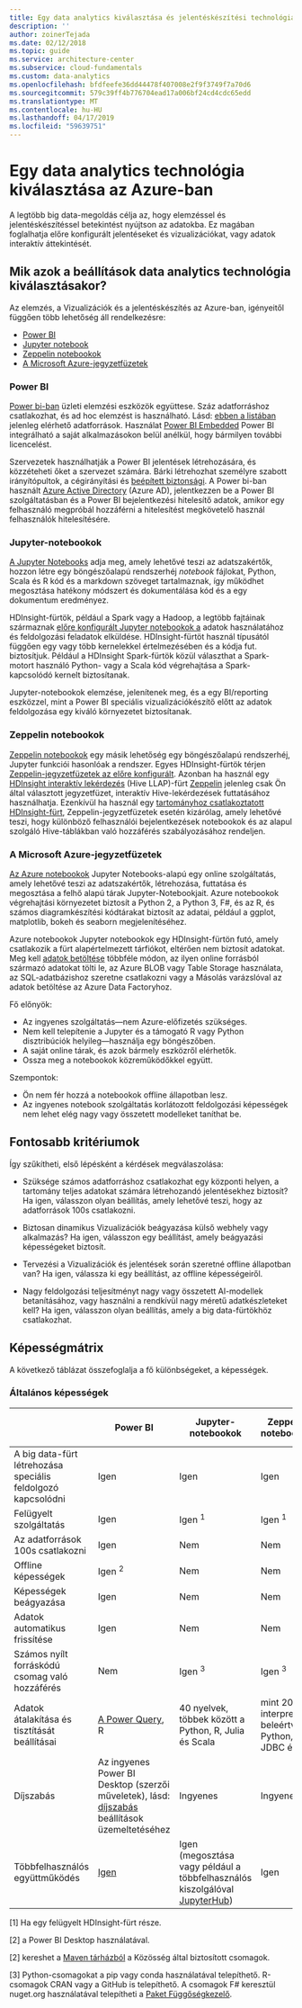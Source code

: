 ```yaml
---
title: Egy data analytics kiválasztása és jelentéskészítési technológia
description: ''
author: zoinerTejada
ms.date: 02/12/2018
ms.topic: guide
ms.service: architecture-center
ms.subservice: cloud-fundamentals
ms.custom: data-analytics
ms.openlocfilehash: bfdfeefe36dd44478f407008e2f9f3749f7a70d6
ms.sourcegitcommit: 579c39ff4b776704ead17a006bf24cd4cdc65edd
ms.translationtype: MT
ms.contentlocale: hu-HU
ms.lasthandoff: 04/17/2019
ms.locfileid: "59639751"
---
```

# <a name="choosing-a-data-analytics-technology-in-azure"></a>Egy data analytics technológia kiválasztása az Azure-ban

A legtöbb big data-megoldás célja az, hogy elemzéssel és jelentéskészítéssel betekintést nyújtson az adatokba. Ez magában foglalhatja előre konfigurált jelentéseket és vizualizációkat, vagy adatok interaktív áttekintését.

<!-- markdownlint-disable MD026 -->

## <a name="what-are-your-options-when-choosing-a-data-analytics-technology"></a>Mik azok a beállítások data analytics technológia kiválasztásakor?

<!-- markdownlint-disable MD026 -->

Az elemzés, a Vizualizációk és a jelentéskészítés az Azure-ban, igényeitől függően több lehetőség áll rendelkezésre:

- [Power BI](/power-bi/)
- [Jupyter notebook](https://jupyter.readthedocs.io/en/latest/index.html)
- [Zeppelin notebookok](https://zeppelin.apache.org/)
- [A Microsoft Azure-jegyzetfüzetek](https://notebooks.azure.com/)

### <a name="power-bi"></a>Power BI

[Power bi-ban](/power-bi/) üzleti elemzési eszközök együttese. Száz adatforráshoz csatlakozhat, és ad hoc elemzést is használható. Lásd: [ebben a listában](/power-bi/desktop-data-sources) jelenleg elérhető adatforrások. Használat [Power BI Embedded](https://azure.microsoft.com/services/power-bi-embedded/) Power BI integrálható a saját alkalmazásokon belül anélkül, hogy bármilyen további licencelést.

Szervezetek használhatják a Power BI jelentések létrehozására, és közzéteheti őket a szervezet számára. Bárki létrehozhat személyre szabott irányítópultok, a cégirányítási és [beépített biztonsági](/power-bi/service-admin-power-bi-security). A Power bi-ban használt [Azure Active Directory](/azure/active-directory/) (Azure AD), jelentkezzen be a Power BI szolgáltatásban és a Power BI bejelentkezési hitelesítő adatok, amikor egy felhasználó megpróbál hozzáférni a hitelesítést megkövetelő használ felhasználók hitelesítésére.

### <a name="jupyter-notebooks"></a>Jupyter-notebookok

[A Jupyter Notebooks](https://jupyter.readthedocs.io/en/latest/index.html) adja meg, amely lehetővé teszi az adatszakértők, hozzon létre egy böngészőalapú rendszerhéj *notebook* fájlokat, Python, Scala és R kód és a markdown szöveget tartalmaznak, így működhet megosztása hatékony módszert és dokumentálása kód és a egy dokumentum eredményez.

HDInsight-fürtök, például a Spark vagy a Hadoop, a legtöbb fajtáinak származnak [előre konfigurált Jupyter notebookok a](/azure/hdinsight/spark/apache-spark-jupyter-notebook-kernels) adatok használatához és feldolgozási feladatok elküldése. HDInsight-fürtöt használ típusától függően egy vagy több kernelekkel értelmezésében és a kódja fut. biztosítjuk. Például a HDInsight Spark-fürtök közül választhat a Spark-motort használó Python- vagy a Scala kód végrehajtása a Spark-kapcsolódó kernelt biztosítanak.

Jupyter-notebookok elemzése, jelenítenek meg, és a egy BI/reporting eszközzel, mint a Power BI speciális vizualizációkészítő előtt az adatok feldolgozása egy kiváló környezetet biztosítanak.

### <a name="zeppelin-notebooks"></a>Zeppelin notebookok

[Zeppelin notebookok](https://zeppelin.apache.org/) egy másik lehetőség egy böngészőalapú rendszerhéj, Jupyter funkciói hasonlóak a rendszer. Egyes HDInsight-fürtök térjen [Zeppelin-jegyzetfüzetek az előre konfigurált](/azure/hdinsight/spark/apache-spark-zeppelin-notebook). Azonban ha használ egy [HDInsight interaktív lekérdezés](/azure/hdinsight/interactive-query/apache-interactive-query-get-started) (Hive LLAP)-fürt [Zeppelin](/azure/hdinsight/hdinsight-connect-hive-zeppelin) jelenleg csak Ön által választott jegyzetfüzet, interaktív Hive-lekérdezések futtatásához használhatja. Ezenkívül ha használ egy [tartományhoz csatlakoztatott HDInsight-fürt](/azure/hdinsight/domain-joined/apache-domain-joined-introduction), Zeppelin-jegyzetfüzetek esetén kizárólag, amely lehetővé teszi, hogy különböző felhasználói bejelentkezések notebookok és az alapul szolgáló Hive-táblákban való hozzáférés szabályozásához rendeljen.

### <a name="microsoft-azure-notebooks"></a>A Microsoft Azure-jegyzetfüzetek

[Az Azure notebookok](https://notebooks.azure.com/) Jupyter Notebooks-alapú egy online szolgáltatás, amely lehetővé teszi az adatszakértők, létrehozása, futtatása és megosztása a felhő alapú tárak Jupyter-Notebookjait. Azure notebookok végrehajtási környezetet biztosít a Python 2, a Python 3, F#, és az R, és számos diagramkészítési kódtárakat biztosít az adatai, például a ggplot, matplotlib, bokeh és seaborn megjelenítéséhez.

Azure notebookok Jupyter notebookok egy HDInsight-fürtön futó, amely csatlakozik a fürt alapértelmezett tárfiókot, eltérően nem biztosít adatokat. Meg kell [adatok betöltése](https://notebooks.azure.com/Microsoft/libraries/samples/html/Getting%20to%20your%20Data%20in%20Azure%20Notebooks.ipynb) többféle módon, az ilyen online forrásból származó adatokat tölti le, az Azure BLOB vagy Table Storage használata, az SQL-adatbázishoz szeretne csatlakozni vagy a Másolás varázslóval az adatok betöltése az Azure Data Factoryhoz.

Fő előnyök:

- Az ingyenes szolgáltatás&mdash;nem Azure-előfizetés szükséges.
- Nem kell telepítenie a Jupyter és a támogató R vagy Python disztribúciók helyileg&mdash;használja egy böngészőben.
- A saját online tárak, és azok bármely eszközről elérhetők.
- Ossza meg a notebookok közreműködőkkel együtt.

Szempontok:

- Ön nem fér hozzá a notebookok offline állapotban lesz.
- Az ingyenes notebook szolgáltatás korlátozott feldolgozási képességek nem lehet elég nagy vagy összetett modelleket taníthat be.

## <a name="key-selection-criteria"></a>Fontosabb kritériumok

Így szűkítheti, első lépésként a kérdések megválaszolása:

- Szüksége számos adatforráshoz csatlakozhat egy központi helyen, a tartomány teljes adatokat számára létrehozandó jelentésekhez biztosít? Ha igen, válasszon olyan beállítás, amely lehetővé teszi, hogy az adatforrások 100s csatlakozni.

- Biztosan dinamikus Vizualizációk beágyazása külső webhely vagy alkalmazás? Ha igen, válasszon egy beállítást, amely beágyazási képességeket biztosít.

- Tervezési a Vizualizációk és jelentések során szeretné offline állapotban van? Ha igen, válassza ki egy beállítást, az offline képességeiről.

- Nagy feldolgozási teljesítményt nagy vagy összetett AI-modellek betanításához, vagy használni a rendkívül nagy méretű adatkészleteket kell? Ha igen, válasszon olyan beállítás, amely a big data-fürtökhöz csatlakozhat.

## <a name="capability-matrix"></a>Képességmátrix

A következő táblázat összefoglalja a fő különbségeket, a képességek.

### <a name="general-capabilities"></a>Általános képességek

<!-- markdownlint-disable MD033 -->

| | Power BI | Jupyter-notebookok | Zeppelin notebookok | A Microsoft Azure-jegyzetfüzetek |
| --- | --- | --- | --- | --- |
| A big data-fürt létrehozása speciális feldolgozó kapcsolódni | Igen | Igen | Igen | Nem |
| Felügyelt szolgáltatás | Igen | Igen <sup>1</sup> | Igen <sup>1</sup> | Igen |
| Az adatforrások 100s csatlakozni | Igen | Nem | Nem | Nem |
| Offline képességek | Igen <sup>2</sup> | Nem | Nem | Nem |
| Képességek beágyazása | Igen | Nem | Nem | Nem |
| Adatok automatikus frissítése | Igen | Nem | Nem | Nem |
| Számos nyílt forráskódú csomag való hozzáférés | Nem | Igen <sup>3</sup> | Igen <sup>3</sup> | Igen <sup>4</sup> |
| Adatok átalakítása és tisztítását beállításai | [A Power Query](https://powerbi.microsoft.com/blog/getting-started-with-power-query-part-i/), R | 40 nyelvek, többek között a Python, R, Julia és Scala | mint 20 interprety, beleértve a Python, JDBC és R | Python, F#, R |
| Díjszabás | Az ingyenes Power BI Desktop (szerzői műveletek), lásd: [díjszabás](https://powerbi.microsoft.com/pricing/) beállítások üzemeltetéséhez | Ingyenes | Ingyenes | Ingyenes |
| Többfelhasználós együttműködés | [Igen](/power-bi/service-how-to-collaborate-distribute-dashboards-reports) | Igen (megosztása vagy például a többfelhasználós kiszolgálóval [JupyterHub](https://github.com/jupyterhub/jupyterhub)) | Igen | Igen (a megosztás) |

<!-- markdownlint-enable MD033 -->

[1] Ha egy felügyelt HDInsight-fürt része.

[2] a Power BI Desktop használatával.

[2] kereshet a [Maven tárházból](https://search.maven.org/) a Közösség által biztosított csomagok.

[3] Python-csomagokat a pip vagy conda használatával telepíthető. R-csomagok CRAN vagy a GitHub is telepíthető. A csomagok F# keresztül nuget.org használatával telepítheti a [Paket Függőségkezelő](https://fsprojects.github.io/Paket/).

